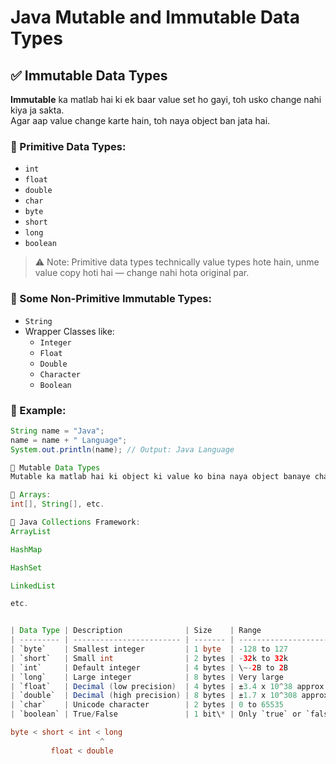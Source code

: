  # Java Mutable and Immutable Data Types

## ✅ Immutable Data Types

**Immutable** ka matlab hai ki ek baar value set ho gayi, toh usko change nahi kiya ja sakta.  
Agar aap value change karte hain, toh naya object ban jata hai.

### 🔹 Primitive Data Types:
- `int`
- `float`
- `double`
- `char`
- `byte`
- `short`
- `long`
- `boolean`

> ⚠️ Note: Primitive data types technically value types hote hain, unme value copy hoti hai — change nahi hota original par.

### 🔹 Some Non-Primitive Immutable Types:
- `String`
- Wrapper Classes like:
  - `Integer`
  - `Float`
  - `Double`
  - `Character`
  - `Boolean`

### 📌 Example:

```java
String name = "Java";
name = name + " Language";
System.out.println(name); // Output: Java Language

🔁 Mutable Data Types
Mutable ka matlab hai ki object ki value ko bina naya object banaye change kiya ja sakta hai.

🔹 Arrays:
int[], String[], etc.

🔹 Java Collections Framework:
ArrayList

HashMap

HashSet

LinkedList

etc.


| Data Type | Description              | Size    | Range                  |
| --------- | ------------------------ | ------- | ---------------------- |
| `byte`    | Smallest integer         | 1 byte  | -128 to 127            |
| `short`   | Small int                | 2 bytes | -32k to 32k            |
| `int`     | Default integer          | 4 bytes | \~-2B to 2B            |
| `long`    | Large integer            | 8 bytes | Very large             |
| `float`   | Decimal (low precision)  | 4 bytes | ±3.4 x 10^38 approx    |
| `double`  | Decimal (high precision) | 8 bytes | ±1.7 x 10^308 approx   |
| `char`    | Unicode character        | 2 bytes | 0 to 65535             |
| `boolean` | True/False               | 1 bit\* | Only `true` or `false` |

byte < short < int < long
                    ^
         float < double 

